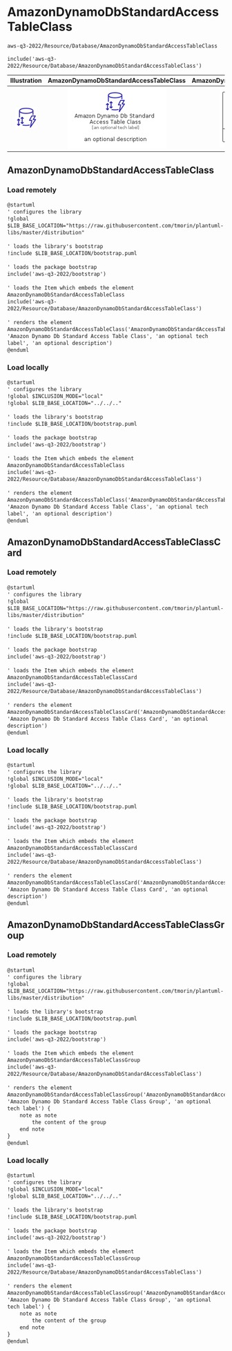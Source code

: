 # AmazonDynamoDbStandardAccessTableClass


```text
aws-q3-2022/Resource/Database/AmazonDynamoDbStandardAccessTableClass
```

```text
include('aws-q3-2022/Resource/Database/AmazonDynamoDbStandardAccessTableClass')
```



| Illustration | AmazonDynamoDbStandardAccessTableClass | AmazonDynamoDbStandardAccessTableClassCard | AmazonDynamoDbStandardAccessTableClassGroup |
| :---: | :---: | :---: | :---: |
| ![illustration for Illustration](../../../aws-q3-2022/Resource/Database/AmazonDynamoDbStandardAccessTableClass.png) | ![illustration for AmazonDynamoDbStandardAccessTableClass](../../../aws-q3-2022/Resource/Database/AmazonDynamoDbStandardAccessTableClass.Local.png) | ![illustration for AmazonDynamoDbStandardAccessTableClassCard](../../../aws-q3-2022/Resource/Database/AmazonDynamoDbStandardAccessTableClassCard.Local.png) | ![illustration for AmazonDynamoDbStandardAccessTableClassGroup](../../../aws-q3-2022/Resource/Database/AmazonDynamoDbStandardAccessTableClassGroup.Local.png) |




## AmazonDynamoDbStandardAccessTableClass

### Load remotely
```plantuml
@startuml
' configures the library
!global $LIB_BASE_LOCATION="https://raw.githubusercontent.com/tmorin/plantuml-libs/master/distribution"

' loads the library's bootstrap
!include $LIB_BASE_LOCATION/bootstrap.puml

' loads the package bootstrap
include('aws-q3-2022/bootstrap')

' loads the Item which embeds the element AmazonDynamoDbStandardAccessTableClass
include('aws-q3-2022/Resource/Database/AmazonDynamoDbStandardAccessTableClass')

' renders the element
AmazonDynamoDbStandardAccessTableClass('AmazonDynamoDbStandardAccessTableClass', 'Amazon Dynamo Db Standard Access Table Class', 'an optional tech label', 'an optional description')
@enduml
```

### Load locally
```plantuml
@startuml
' configures the library
!global $INCLUSION_MODE="local"
!global $LIB_BASE_LOCATION="../../.."

' loads the library's bootstrap
!include $LIB_BASE_LOCATION/bootstrap.puml

' loads the package bootstrap
include('aws-q3-2022/bootstrap')

' loads the Item which embeds the element AmazonDynamoDbStandardAccessTableClass
include('aws-q3-2022/Resource/Database/AmazonDynamoDbStandardAccessTableClass')

' renders the element
AmazonDynamoDbStandardAccessTableClass('AmazonDynamoDbStandardAccessTableClass', 'Amazon Dynamo Db Standard Access Table Class', 'an optional tech label', 'an optional description')
@enduml
```

## AmazonDynamoDbStandardAccessTableClassCard

### Load remotely
```plantuml
@startuml
' configures the library
!global $LIB_BASE_LOCATION="https://raw.githubusercontent.com/tmorin/plantuml-libs/master/distribution"

' loads the library's bootstrap
!include $LIB_BASE_LOCATION/bootstrap.puml

' loads the package bootstrap
include('aws-q3-2022/bootstrap')

' loads the Item which embeds the element AmazonDynamoDbStandardAccessTableClassCard
include('aws-q3-2022/Resource/Database/AmazonDynamoDbStandardAccessTableClass')

' renders the element
AmazonDynamoDbStandardAccessTableClassCard('AmazonDynamoDbStandardAccessTableClassCard', 'Amazon Dynamo Db Standard Access Table Class Card', 'an optional description')
@enduml
```

### Load locally
```plantuml
@startuml
' configures the library
!global $INCLUSION_MODE="local"
!global $LIB_BASE_LOCATION="../../.."

' loads the library's bootstrap
!include $LIB_BASE_LOCATION/bootstrap.puml

' loads the package bootstrap
include('aws-q3-2022/bootstrap')

' loads the Item which embeds the element AmazonDynamoDbStandardAccessTableClassCard
include('aws-q3-2022/Resource/Database/AmazonDynamoDbStandardAccessTableClass')

' renders the element
AmazonDynamoDbStandardAccessTableClassCard('AmazonDynamoDbStandardAccessTableClassCard', 'Amazon Dynamo Db Standard Access Table Class Card', 'an optional description')
@enduml
```

## AmazonDynamoDbStandardAccessTableClassGroup

### Load remotely
```plantuml
@startuml
' configures the library
!global $LIB_BASE_LOCATION="https://raw.githubusercontent.com/tmorin/plantuml-libs/master/distribution"

' loads the library's bootstrap
!include $LIB_BASE_LOCATION/bootstrap.puml

' loads the package bootstrap
include('aws-q3-2022/bootstrap')

' loads the Item which embeds the element AmazonDynamoDbStandardAccessTableClassGroup
include('aws-q3-2022/Resource/Database/AmazonDynamoDbStandardAccessTableClass')

' renders the element
AmazonDynamoDbStandardAccessTableClassGroup('AmazonDynamoDbStandardAccessTableClassGroup', 'Amazon Dynamo Db Standard Access Table Class Group', 'an optional tech label') {
    note as note
        the content of the group
    end note
}
@enduml
```

### Load locally
```plantuml
@startuml
' configures the library
!global $INCLUSION_MODE="local"
!global $LIB_BASE_LOCATION="../../.."

' loads the library's bootstrap
!include $LIB_BASE_LOCATION/bootstrap.puml

' loads the package bootstrap
include('aws-q3-2022/bootstrap')

' loads the Item which embeds the element AmazonDynamoDbStandardAccessTableClassGroup
include('aws-q3-2022/Resource/Database/AmazonDynamoDbStandardAccessTableClass')

' renders the element
AmazonDynamoDbStandardAccessTableClassGroup('AmazonDynamoDbStandardAccessTableClassGroup', 'Amazon Dynamo Db Standard Access Table Class Group', 'an optional tech label') {
    note as note
        the content of the group
    end note
}
@enduml
```

